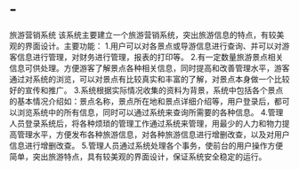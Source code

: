 # -
旅游营销系统
该系统主要建立一个旅游营销系统，突出旅游信息的特点，有较美观的界面设计。主要功能：
1.用户可以对各景点或导游信息进行查询、并可以对游客信息进行管理，对财务进行管理，报表的打印等。
2.有一定数量旅游景点相关信息可供处理。方便游客了解景点各种相关信息，同时提高和改善管理水平，游客通过对系统的浏览，可以对景点有比较真实和丰富的了解，对景点本身做一个比较好的宣传和推广。
3.系统根据实际情况收集的资料为背景，系统中包括各个景点的基本情况介绍如：景点名称，景点所在地和景点详细介绍等，用户登录后，都可以浏览系统中的所有信息，同时可以通过系统来查询所需要的各种信息。
4.管理人员登录系统后，将各种烦琐的管理工作通过系统来管理，用最少的人力和物力提高管理水平，方便发布各种旅游信息，对各种旅游信息进行增删改查，以及对用户信息进行增删改查。
5.管理人员通过系统处理各个事务，使前台的用户操作方便简单，突出旅游特点，具有较美观的界面设计，保证系统安全稳定的运行。
